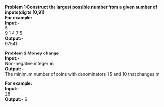 **Problem 1:Construct the largest possible number from a given number of inputs(digits [0,9])**  
**For example:**   
**Input:-**  
  5  
  9 1 4 7 5   
**Output:-**  
  97541



**Problem 2:Money change**  
**Input:-**  
Non-negative integer **m**  
**Output:-**  
The minimum number of coins with denominators 1,5 and 10 that changes m    

**For example:**  
**Input:-**  
   28  
**Output:-** 
   6
